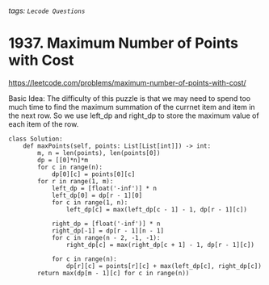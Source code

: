 ###### tags: `Lecode Questions`

# 1937. Maximum Number of Points with Cost

https://leetcode.com/problems/maximum-number-of-points-with-cost/

Basic Idea: The difficulty of this puzzle is that we may need to spend too much time to find the maximum summation of the currnet item and item in the next row. So we use left_dp and right_dp to store the maximum value of each item of the row.  


```python=
class Solution:
    def maxPoints(self, points: List[List[int]]) -> int:
        m, n = len(points), len(points[0])
        dp = [[0]*n]*m
        for c in range(n):
            dp[0][c] = points[0][c]
        for r in range(1, m):
            left_dp = [float('-inf')] * n
            left_dp[0] = dp[r - 1][0]
            for c in range(1, n):
                left_dp[c] = max(left_dp[c - 1] - 1, dp[r - 1][c])
                
            right_dp = [float('-inf')] * n
            right_dp[-1] = dp[r - 1][n - 1]
            for c in range(n - 2, -1, -1):
                right_dp[c] = max(right_dp[c + 1] - 1, dp[r - 1][c])
                    
            for c in range(n):
                dp[r][c] = points[r][c] + max(left_dp[c], right_dp[c])
        return max(dp[m - 1][c] for c in range(n))


```